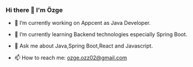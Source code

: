 ### Hi there 👋 I'm Özge


- 🔭 I’m currently working on Appcent as Java Developer.


- 🌱 I’m currently learning Backend technologies especially Spring Boot.


- 💬 Ask me about Java,Spring Boot,React and Javascript.


- 📫 How to reach me: ozge.ozz02@gmail.com



